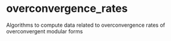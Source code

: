 # overconvergence_rates
Algorithms to compute data related to overconvergence rates of overconvergent modular forms

